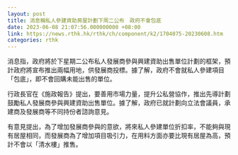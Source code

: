 ```yaml
---
layout: post
title: 消息稱私人參建資助房屋計劃下周二公布　政府不會包底
date: 2023-06-08 21:07:56.000000000 +08:00
link: https://news.rthk.hk/rthk/ch/component/k2/1704075-20230608.htm
categories: rthk
---
```


消息指，政府將於下星期二公布私人發展商參與興建資助出售單位計劃的框架，預計政府將宣布推出兩幅用地，供發展商投標。據了解，政府不會就私人參建項目「包底」，即不會回購未能出售的單位。

行政長官在《施政報告》提出，要善用市場力量，提升公私營協作，推出先導計劃鼓勵私人發展商參與興建資助出售單位。據了解，政府已就計劃向立法會議員，承建商及發展商等不同持份者諮詢意見。

有意見提出，為了增加發展商參與的意欲，將來私人參建單位折扣率，不能夠與現有居屋相同，而發展商為了增加項目吸引力，在用料方面亦要比現有居屋為高，預計不會以「清水樓」推售。
